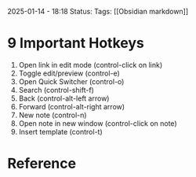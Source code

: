 2025-01-14 - 18:18
Status:
Tags: [[Obsidian markdown]]
# 9 Important Hotkeys
1. Open link in edit mode (control-click on link)
2. Toggle edit/preview (control-e)
3. Open Quick Switcher (control-o)
4. Search (control-shift-f)
5. Back (control-alt-left arrow)
6. Forward (control-alt-right arrow)
7. New note (control-n)
8. Open note in new window (control-click on note)
9. Insert template (control-t)


# Reference